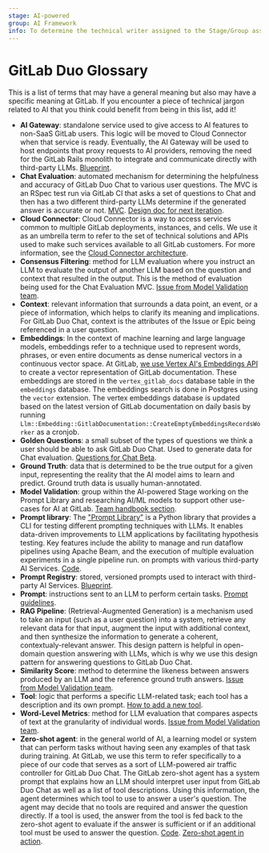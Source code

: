 ```yaml
---
stage: AI-powered
group: AI Framework
info: To determine the technical writer assigned to the Stage/Group associated with this page, see https://handbook.gitlab.com/handbook/product/ux/technical-writing/#assignments
---
```


# GitLab Duo Glossary

This is a list of terms that may have a general meaning but also may have a
specific meaning at GitLab. If you encounter a piece of technical jargon related
to AI that you think could benefit from being in this list, add it!

- **AI Gateway**: standalone service used to give access to AI features to
  non-SaaS GitLab users. This logic will be moved to Cloud Connector when that
  service is ready. Eventually, the AI Gateway will be used to host endpoints that
  proxy requests to AI providers, removing the need for the GitLab Rails monolith
  to integrate and communicate directly with third-party LLMs.
  [Blueprint](../../architecture/blueprints/ai_gateway/index.md).
- **Chat Evaluation**: automated mechanism for determining the helpfulness and
  accuracy of GitLab Duo Chat to various user questions. The MVC is an RSpec test
  run via GitLab CI that asks a set of questions to Chat and then has a
  two different third-party LLMs determine if the generated answer is accurate or not.
  [MVC](https://gitlab.com/gitlab-org/gitlab/-/merge_requests/134610).
  [Design doc for next iteration](https://gitlab.com/gitlab-org/gitlab/-/merge_requests/136127).
- **Cloud Connector**: Cloud Connector is a way to access services common to
multiple GitLab deployments, instances, and cells. We use it as an umbrella term to refer to the
  set of technical solutions and APIs used to make such services available to all GitLab customers.
  For more information, see the [Cloud Connector architecture](../cloud_connector/architecture.md).
- **Consensus Filtering**: method for LLM evaluation where you instruct an LLM
  to evaluate the output of another LLM based on the question and context that
  resulted in the output. This is the method of evaluation being used for the Chat
  Evaluation MVC.
  [Issue from Model Validation team](https://gitlab.com/gitlab-org/modelops/applied-ml/code-suggestions/prompt-library/-/issues/91#metric-2-consensus-filtering-with-llm-based-evaluation).
- **Context**: relevant information that surrounds a data point, an event, or a
  piece of information, which helps to clarify its meaning and implications.
  For GitLab Duo Chat, context is the attributes of the Issue or Epic being
  referenced in a user question.
- **Embeddings**: In the context of machine learning and large language models,
  embeddings refer to a technique used to represent words, phrases, or even
  entire documents as dense numerical vectors in a continuous vector space.
  At GitLab, [we use Vertex AI's Embeddings API](https://gitlab.com/gitlab-org/gitlab/-/merge_requests/129930)
  to create a vector representation of GitLab documentation. These
  embeddings are stored in the `vertex_gitlab_docs` database table in the
  `embeddings` database. The embeddings search is done in Postgres using the
  `vector` extension. The vertex embeddings database is updated based on the
  latest version of GitLab documentation on daily basis by running `Llm::Embedding::GitlabDocumentation::CreateEmptyEmbeddingsRecordsWorker` as a cronjob.
- **Golden Questions**: a small subset of the types of questions we think a user
  should be able to ask GitLab Duo Chat. Used to generate data for Chat evaluation.
  [Questions for Chat Beta](https://gitlab.com/groups/gitlab-org/-/epics/10550#what-the-user-can-ask).
- **Ground Truth**: data that is determined to be the true
  output for a given input, representing the reality that the AI model aims to
  learn and predict. Ground truth data is usually human-annotated.
- **Model Validation**: group within the AI-powered Stage working on the Prompt
  Library and researching AI/ML models to support other use-cases for AI at GitLab.
  [Team handbook section](https://handbook.gitlab.com/handbook/product/categories/features/#ai-powered-ai-model-validation-group).
- **Prompt library**: The ["Prompt Library"](https://gitlab.com/gitlab-org/modelops/applied-ml/code-suggestions/prompt-library) is a Python library that provides a CLI for testing different prompting techniques with LLMs. It enables data-driven improvements to LLM applications by facilitating hypothesis testing. Key features include the ability to manage and run dataflow pipelines using Apache Beam, and the execution of multiple evaluation experiments in a single pipeline run.
  on prompts with various third-party AI Services.
  [Code](https://gitlab.com/gitlab-org/modelops/applied-ml/code-suggestions/prompt-library).
- **Prompt Registry**: stored, versioned prompts used to interact with third-party
  AI Services. [Blueprint](https://gitlab.com/gitlab-org/gitlab/-/merge_requests/135872).
- **Prompt**: instructions sent to an LLM to perform certain tasks. [Prompt guidelines](prompts.md).
- **RAG Pipeline**: (Retrieval-Augmented Generation) is a mechanism used to take
  an input (such as a user question) into a system, retrieve any relevant data
  for that input, augment the input with additional context, and then
  synthesize the information to generate a coherent, contextualy-relevant answer.
  This design pattern is helpful in open-domain question answering with LLMs,
  which is why we use this design pattern for answering questions to GitLab Duo Chat.
- **Similarity Score**: method to determine the likeness between answers produced by an LLM and the reference ground truth answers.
  [Issue from Model Validation team](https://gitlab.com/gitlab-org/modelops/applied-ml/code-suggestions/prompt-library/-/issues/91#metric-1-similarity-score-as-comparisons-for-llms).
- **Tool**: logic that performs a specific LLM-related task; each tool has a
  description and its own prompt. [How to add a new tool](duo_chat.md#adding-a-new-tool).
- **Word-Level Metrics**: method for LLM evaluation that compares aspects of
  text at the granularity of individual words.
  [Issue from Model Validation team](https://gitlab.com/gitlab-org/modelops/applied-ml/code-suggestions/prompt-library/-/issues/98#metric-3-word-level-metrics).
- **Zero-shot agent**: in the general world of AI, a learning model or system
  that can perform tasks without having seen any examples of that task during
  training. At GitLab, we use this term to refer specifically to a piece of our
  code that serves as a sort of LLM-powered air traffic controller for GitLab Duo Chat.
  The GitLab zero-shot agent has a system prompt that explains how an LLM should
  interpret user input from GitLab Duo Chat as well as a list of tool descriptions.
  Using this information, the agent determines which tool to use to answer a
  user's question. The agent may decide that no tools are required and answer the
  question directly. If a tool is used, the answer from the tool is fed back to
  the zero-shot agent to evaluate if the answer is sufficient or if an additional
  tool must be used to answer the question.
  [Code](https://gitlab.com/gitlab-org/gitlab/-/blob/6b747cbd7c6a71145a8bfb8201db3c857b5aed6a/ee/lib/gitlab/llm/chain/agents/zero_shot/executor.rb). [Zero-shot agent in action](https://gitlab.com/gitlab-org/gitlab/-/issues/427979).
